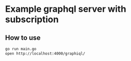 
# Example graphql server with subscription

## How to use

```bash
go run main.go
open http://localhost:4000/graphiql/
```
